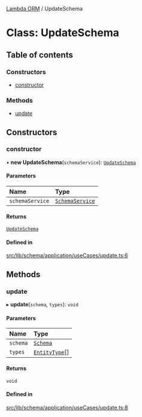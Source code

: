 [Lambda ORM](../README.md) / UpdateSchema

# Class: UpdateSchema

## Table of contents

### Constructors

- [constructor](UpdateSchema.md#constructor)

### Methods

- [update](UpdateSchema.md#update)

## Constructors

### constructor

• **new UpdateSchema**(`schemaService`): [`UpdateSchema`](UpdateSchema.md)

#### Parameters

| Name | Type |
| :------ | :------ |
| `schemaService` | [`SchemaService`](SchemaService.md) |

#### Returns

[`UpdateSchema`](UpdateSchema.md)

#### Defined in

[src/lib/schema/application/useCases/update.ts:6](https://github.com/lambda-orm/lambdaorm-base/blob/4165360/src/lib/schema/application/useCases/update.ts#L6)

## Methods

### update

▸ **update**(`schema`, `types`): `void`

#### Parameters

| Name | Type |
| :------ | :------ |
| `schema` | [`Schema`](../interfaces/Schema.md) |
| `types` | [`EntityType`](../interfaces/EntityType.md)[] |

#### Returns

`void`

#### Defined in

[src/lib/schema/application/useCases/update.ts:8](https://github.com/lambda-orm/lambdaorm-base/blob/4165360/src/lib/schema/application/useCases/update.ts#L8)
